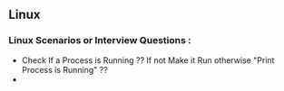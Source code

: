 ## Linux 


### Linux Scenarios or Interview Questions :

  - Check If a Process is Running ?? If not Make it Run otherwise "Print Process is Running" ??
  - 


